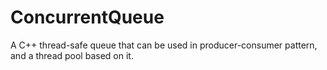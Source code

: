 # ConcurrentQueue
A C++ thread-safe queue that can be used in producer-consumer pattern, and a thread pool based on it.
